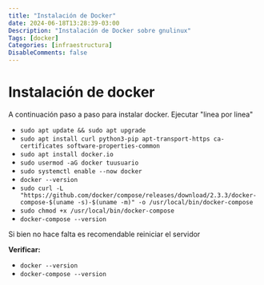 ```yaml
---
title: "Instalación de Docker"
date: 2024-06-18T13:28:39-03:00
Description: "Instalación de Docker sobre gnulinux"
Tags: [docker]
Categories: [infraestructura]
DisableComments: false
---
```

# Instalación de docker

A continuación paso a paso para instalar docker. Ejecutar "linea por linea"

- `sudo apt update && sudo apt upgrade`
- `sudo apt install curl python3-pip apt-transport-https ca-certificates software-properties-common`
- `sudo apt install docker.io`
- `sudo usermod -aG docker tuusuario`
- `sudo systemctl enable --now docker`
- `docker --version`
- `sudo curl -L "https://github.com/docker/compose/releases/download/2.3.3/docker-compose-$(uname -s)-$(uname -m)" -o /usr/local/bin/docker-compose`
- `sudo chmod +x /usr/local/bin/docker-compose`
- `docker-compose --version`

Si bien no hace falta es recomendable reiniciar el servidor

**Verificar:**

- `docker --version`
- `docker-compose --version`